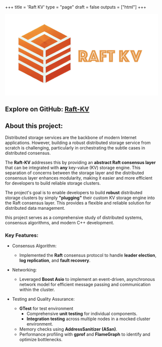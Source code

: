 +++
title = 'Raft KV'
type = "page"
draft = false
outputs = ["html"]
+++

![Raft KV logo](raft-kv-icon-with-text.jpg)

## Explore on GitHub: [Raft-KV](https://github.com/dionysusliu/raft-kv-study)

## About this project:
Distributed storage services are the backbone of modern Internet applications. However, building a robust distributed storage service from scratch is challenging, particularly in orchestrating the subtle cases in distributed consensus. 

The **Raft-KV** addresses this by providing an **abstract Raft consensus layer** that can be integrated with **any** key-value (KV) storage engine. This separation of concerns between the storage layer and the distributed consensus layer enhances modularity, making it easier and more efficient for developers to build reliable storage clusters. 

The project's goal is to enable developers to build **robust** distributed storage clusters by simply **"plugging"** their custom KV storage engine into the Raft consensus layer. This provides a flexible and reliable solution for distributed data management. 

this project serves as a comprehensive study of distributed systems, consensus algorithms, and modern C++ development.


### Key Features:
- Consensus Algorithm:
    - Implemented the **Raft** consensus protocol to handle **leader election**, **log replication**, and **fault recovery**.

- Networking:
    - Leveraged **Boost Asio** to implement an event-driven, asynchronous network model for efficient message passing and communication within the cluster.

- Testing and Quality Assurance:
    - **GTest** for test environment
        - Comprehensive **unit testing** for individual components.
        - **Integration testing** across multiple nodes in a mocked cluster environment.
    - Memory checks using **AddressSanitizer (ASan)**.
    - Performance profiling with **gprof** and **FlameGraph** to identify and optimize bottlenecks.
